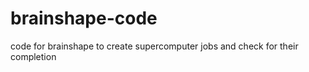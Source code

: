brainshape-code
===============

code for brainshape to create supercomputer jobs and check for their completion
